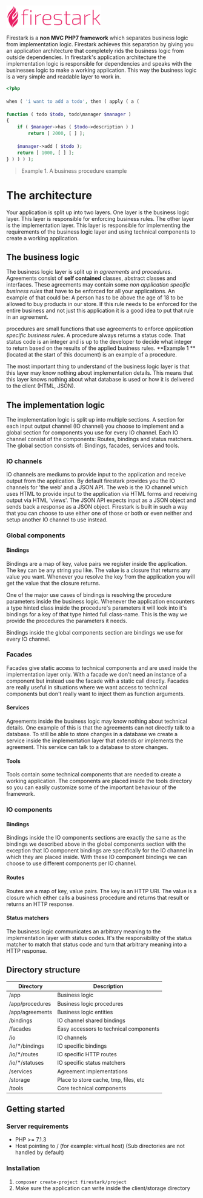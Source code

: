 <img src="../logo.svg" width="250" vertical-align="top">



Firestark is a **non MVC PHP7 framework** which separates business logic from implementation logic. Firestark achieves this separation by giving you an application architecture that completely rids the business logic from outside dependencies. In firestark's application architecture the implementation logic is responsible for dependencies and speaks with the businesses logic to make a working application. This way the business logic is a very simple and readable layer to work in.



```php
<?php
    
when ( 'i want to add a todo', then ( apply ( a ( 
    
function ( todo $todo, todo\manager $manager )
{
    if ( $manager->has ( $todo->description ) )
        return [ 2000, [ ] ];

    $manager->add ( $todo );
    return [ 1000, [ ] ];
} ) ) ) );
```

> Example 1. A business procedure example





# The architecture

Your application is split up into two layers. One layer is the business logic layer. This layer is responsible for enforcing business rules. The other layer is the implementation layer. This layer is responsible for implementing the requirements of the business logic layer and using technical components to create a working application.

## The business logic

The business logic layer is split up in *agreements* and *procedures*. Agreements consist of **self contained** classes, abstract classes and interfaces. These agreements may contain some *non application specific business rules* that have to be enforced for all your applications. An example of that could be: A person has to be above the age of 18 to be allowed to buy products in our store. If this rule needs to be enforced for the entire business and not just this application it is a good idea to put that rule in an agreement. 

procedures are small functions that use agreements to enforce *application specific business rules*. A procedure always returns a status code. That status code is an integer and is up to the developer to decide what integer to return based on the results of the applied business rules. **Example 1  ** (located at the start of this document) is an example of a procedure.

The most important thing to understand of the business logic layer is that this layer may know nothing about implementation details. This means that this layer knows nothing about what database is used or how it is delivered to the client (HTML, JSON).  

## The implementation logic

The implementation logic is split up into multiple sections. A section for each input output channel (IO channel) you choose to implement and a global section for components you use for every IO channel. Each IO channel consist of the components: Routes, bindings and status matchers. The global section consists of: Bindings, facades, services and tools.

### IO channels

IO channels are mediums to provide input to the application and receive output from the application. By default firestark provides you the IO channels for 'the web' and a JSON API. The web is the IO channel which uses HTML to provide input to the application via HTML forms and receiving output via HTML 'views'. The JSON API expects input as a JSON object and sends back a response as a JSON object. Firestark is built in such a way that you can choose to use either one of those or both or even neither and setup another IO channel to use instead.



### Global components

#### Bindings

Bindings are a map of key, value pairs we register inside the application. The key can be any string you like. The value is a closure that returns any value you want. Whenever you resolve the key from the application you will get the value that the closure returns. 

One of the major use cases of bindings is resolving the procedure parameters inside the business logic. Whenever the application encounters a type hinted class inside the procedure's parameters it will look into it's bindings for a key of that type hinted full class-name. This is the way we provide the procedures the parameters it needs.

Bindings inside the global components section are bindings we use for every IO channel.

### Facades

Facades give static access to technical components and are used inside the implementation layer only. With a facade we don't need an instance of a component but instead use the facade with a static call directly. Facades are really useful in situations where we want access to technical components but don't really want to inject them as function arguments.

#### Services

Agreements inside the business logic may know nothing about technical details. One example of this is that the agreements can not directly talk to a database. To still be able to store changes in a database we create a service inside the implementation layer that extends or implements the agreement. This service can talk to a database to store changes.

#### Tools

Tools contain some technical components that are needed to create a working application. The components are placed inside the tools directory so you can easily customize some of the important behaviour of the framework.



### IO components

#### Bindings

Bindings inside the IO components sections are exactly the same as the bindings we described above in the global components section with the exception that IO component bindings are specifically for the IO channel in which they are placed inside. With these IO component bindings we can choose to use different components per IO channel.

#### Routes

Routes are a map of key, value pairs. The key is an HTTP URI. The value is a closure which either calls a business procedure and returns that result or returns an HTTP response.

#### Status matchers

The business logic communicates an arbitrary meaning to the implementation layer with status codes. It's the responsibility of the status matcher to match that status code and turn that arbitrary meaning into a HTTP response.





## Directory structure

| Directory       | Description                            |
| --------------- | -------------------------------------- |
| /app            | Business logic                         |
| /app/procedures | Business logic procedures              |
| /app/agreements | Business logic entities                |
| /bindings       | IO channel shared bindings             |
| /facades        | Easy accessors to technical components |
| /io             | IO channels                            |
| /io/*/bindings  | IO specific bindings                   |
| /io/*/routes    | IO specific HTTP routes                |
| /io/*/statuses  | IO specific status matchers            |
| /services       | Agreement implementations              |
| /storage        | Place to store cache, tmp, files, etc  |
| /tools          | Core technical  components             |


## Getting started

### Server requirements

- PHP >= 7.1.3
- Host pointing to / (for example: virtual host) (Sub directories are not handled by default)

### Installation

1. `composer create-project firestark/project`
2. Make sure the application can write inside the client/storage directory